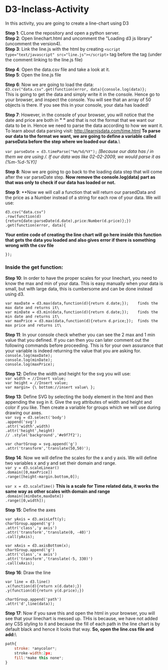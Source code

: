 # D3-Inclass-Activity
In this activity, you are going to create a line-chart using D3 

**Step 1**: CLone the repository and open a python server.\
**Step 2**: Open linechart.html and uncomment the "Loading d3 js library" (uncomment the version4). \
**Step 3**: Link the line.js with the html by creating `<script type="text/javascript" src="line.js"></script>` tag before the </body> tag (under the comment linking to the line.js file)

**Step 4**: Open the data.csv file and take a look at it.\
**Step 5**: Open the line.js file 

**Step 6**: Now we are going to load the data:
           `d3.csv("data.csv".get(function(error, data){console.log(data)};`              
           This is going to get the data and simply write it in the console. Hence go to your browser, and inspect the console. You will see that an array of 50 objects is there. If you see this in your console, your data has loaded!
           
**Step 7**: However, in the console of your browser, you will notice that the date and price are both in **" "** and that is not the format that we want our data to be in. Hence we need to parse the data according to how we want it. 
To learn about data parsing visit: http://learnjsdata.com/time.html 
**To parse our data to the format we want, we are going to define a variable called parseData before the step where we loaded our data.**\

`var parseDate = d3.timeParse("%m/%d/%Y");`   *[Because our data has / in them we are using /. If our data was like 02-02-2009, we would    parse it as (%m-%d-%Y)]*

**Step 8**: Now we are going to go back to the loading data step that will come after the var parseDate step. **Now remove the console.log(data) part as that was only to check if our data has loaded or not.**

**Step 9**: **Now we will call a function that will return our parsedData and the price as a Number instead of a string for each row of your data. We will use:

`d3.csv("data.csv")` \
  `.row(function(d){return{date:parseDate(d.date),price:Number(d.price)};})`\
 `.get(function(error, data){`
 
 **Your entire code of creating the line chart will go here inside this function that gets the data you loaded and also gives error if there is something wrong with the csv file**
 
 `});` 
 
 ### Inside the get function:
 
**Step 10**: In order to have the proper scales for your linechart, you need to know the max and min of your data. This is easy manually when your data is small, but with large data, this is cumbersome and can be done instead using d3.

```
var maxDate = d3.max(data,function(d){return d.date;});    finds the max date and returns it\
var minDate = d3.min(data,function(d){return d.date;});    finds the min date and returns it\
var maxPrice = d3.max(data,function(d){return d.price;});  finds the max price and returns it\
```

**Step 11**: In your console check whether you can see the 2 max and 1 min value that you defined. If you can then you can later comment out the following commands before proceeding. This is for your own assurance that your variable is indeed returning the value that you are asking for.\
`console.log(maxDate);`\
`console.log(minDate);`\
`console.log(maxPrice);`

**Step 12**: Define the width and height for the svg you will use:\
`var width = //Insert value;`\
`var height = //Insert value;`\
`var margin= {\
  bottom://insert value\
 };`

**Step 13**: Define SVG by selecting the body element in the html and then appending the svg in it. Give the svg attributes of width and height and color if you like. Then create a variable for groups which we will use during drawing our axes.\
`var svg = d3.select('body')`\
            `.append('svg')`\
            `.attr('width',width)`\
    	  `.attr('height',height)`\
          `// .style('background','#e9f7f2');`

 `var chartGroup = svg.append('g')`\
                    `.attr('transform','translate(50,50)');`


**Step 14**: Now we will define the scales for the x and y axis. We will define two variables x and y and set their domain and range.\
`var y = d3.scaleLinear()` \
          `.domain([0,maxPrice])`\
          `.range([height-margin.bottom,0]);`


`var x = d3.scaleTime()`          **This is a scale for Time related data, it works the same way as other scales with domain and range**\
          `.domain([minDate,maxDate])`\
          `.range([0,width]);`

**Step 15**: Define the axes

`var yAxis = d3.axisLeft(y);`\
`chartGroup.append('g')`\
          `.attr('class','y axis')`\
          `.attr('transform','translate(0, -40)')`\
          `.call(yAxis);`

`var xAxis = d3.axisBottom(x);`\
`chartGroup.append('g')`\
          `.attr('class','x axis')`\
          `.attr('transform','translate(-5, 330)')`\
          `.call(xAxis);`


**Step 16**: Draw the line

`var line = d3.line()`\
             `.x(function(d){return x(d.date);})`    
             `.y(function(d){return y(d.price);})`

`chartGroup.append('path')`\
          `.attr('d',line(data));`

**Step 17**: Now if you save this and open the html in your browser, you will see that your linechart is messed up. THis is because, we have not added any CSS styling to it and because the fill of each path in the line chart is by default black and hence it looks that way. **So, open the line.css file and add:**\
```javascript
path{
	stroke: *anycolor*;
	stroke-width:2px;
	fill:*make this none*;
}
```


